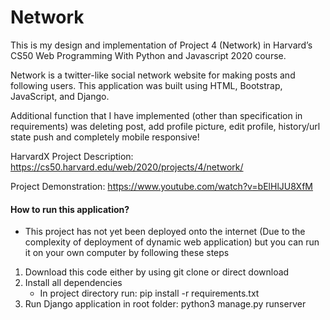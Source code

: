 # Network

This is my design and implementation of Project 4 (Network) in Harvard’s CS50 Web Programming With Python and Javascript 2020 course.

Network is a twitter-like social network website for making posts and following users. This application was built using HTML, Bootstrap, JavaScript, and Django.

Additional function that I have implemented (other than specification in requirements) was deleting post, add profile picture, edit profile, history/url state push and completely mobile responsive!

HarvardX Project Description: https://cs50.harvard.edu/web/2020/projects/4/network/

Project Demonstration: https://www.youtube.com/watch?v=bElHlJU8XfM

#### How to run this application?
* This project has not yet been deployed onto the internet (Due to the complexity of deployment of dynamic web application) but you can run it on your own computer by following these steps
1. Download this code either by using git clone or direct download
2. Install all dependencies
    * In project directory run: pip install -r requirements.txt
3. Run Django application in root folder: python3 manage.py runserver
